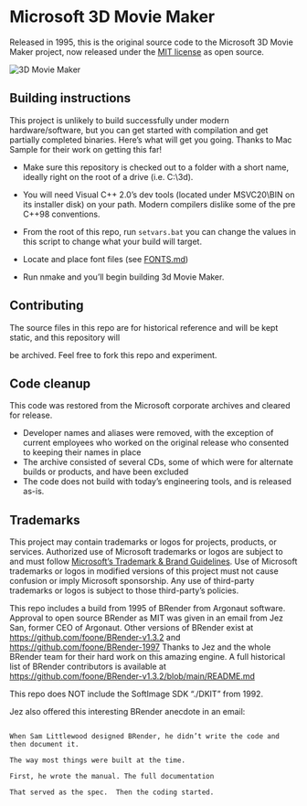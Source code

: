 # Microsoft 3D Movie Maker

Released in 1995, this is the original source code to the Microsoft 3D Movie Maker project, now released under the [MIT license](LICENSE) as open source.

![3D Movie Maker](https://github.com/microsoft/Microsoft-3D-Movie-Maker/blob/main/IMG/3dmovie.jpg?raw=true)

## Building instructions

This project is unlikely to build successfully under modern hardware/software, but you can get started with compilation and get partially completed binaries. Here’s what will get you going. Thanks to Mac Sample for their work on getting this far!

- Make sure this repository is checked out to a folder with a short name, ideally right on the root of a drive (i.e. C:\3d).

- You will need Visual C++ 2.0’s dev tools (located under MSVC20\BIN on its installer disk) on your path. Modern compilers dislike some of the pre C++98 conventions.

- From the root of this repo, run ```setvars.bat``` you can change the values in this script to change what your build will target.

- Locate and place font files (see [FONTS.md](FONTS.md))

- Run nmake and you’ll begin building 3d Movie Maker.

## Contributing

The source files in this repo are for historical reference and will be kept static, and this repository will

be archived. Feel free to fork this repo and experiment.

## Code cleanup

This code was restored from the Microsoft corporate archives and cleared for release.

- Developer names and aliases were removed, with the exception of current employees who worked on the original release who consented to keeping their names in place
- The archive consisted of several CDs, some of which were for alternate builds or products, and have been excluded
- The code does not build with today’s engineering tools, and is released as-is.

## Trademarks

This project may contain trademarks or logos for projects, products, or services. Authorized use of Microsoft trademarks or logos are subject to and must follow [Microsoft’s Trademark & Brand Guidelines](https://www.microsoft.com/en-us/legal/intellectualproperty/trademarks/usage/general). Use of Microsoft trademarks or logos in modified versions of this project must not cause confusion or imply Microsoft sponsorship.
Any use of third-party trademarks or logos is subject to those third-party’s policies.

This repo includes a build from 1995 of BRender from Argonaut software. Approval to open source BRender as MIT was given in an email from Jez San, former CEO of Argonaut. Other versions of BRender exist at https://github.com/foone/BRender-v1.3.2 and https://github.com/foone/BRender-1997 Thanks to Jez and the whole BRender team for their hard work on this amazing engine. A full historical list of BRender contributors is available at https://github.com/foone/BRender-v1.3.2/blob/main/README.md 

This repo does NOT include the SoftImage SDK “./DKIT” from 1992.

Jez also offered this interesting BRender anecdote in an email:

```

When Sam Littlewood designed BRender, he didn’t write the code and then document it.  

The way most things were built at the time.

First, he wrote the manual. The full documentation

That served as the spec.  Then the coding started.

```

